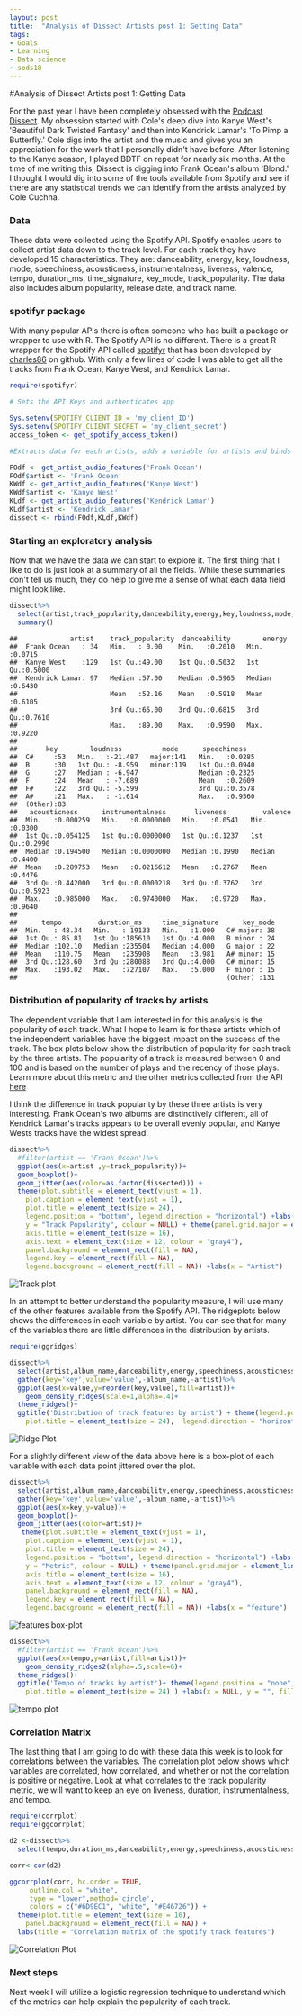 ```yaml
---
layout: post
title:  "Analysis of Dissect Artists post 1: Getting Data"
tags:
- Goals
- Learning
- Data science
- sods18
---
```


#Analysis of Dissect Artists post 1: Getting Data


For the past year I have been completely obsessed with the [Podcast Dissect](https://dissectpodcast.com/). My obsession started with Cole's deep dive into Kanye West's 'Beautiful Dark Twisted Fantasy' and then into Kendrick Lamar's 'To Pimp a Butterfly.' Cole digs into the artist and the music and gives you an appreciation for the work that I personally didn't have before. After listening to the Kanye season, I played BDTF on repeat for nearly six months. At the time of me writing this, Dissect is digging into Frank Ocean's album 'Blond.' I thought I would dig into some of the tools available from Spotify and see if there are any statistical trends we can identify from the artists analyzed by Cole Cuchna.

### Data

These data were collected using the Spotify API. Spotify enables users to collect artist data down to the track level. For each track they have developed 15 characteristics. They are: danceability, energy, key, loudness, mode, speechiness, acousticness, instrumentalness, liveness, valence, tempo, duration\_ms, time\_signature, key\_mode, track\_popularity. The data also includes album popularity, release date, and track name.

### spotifyr package

With many popular APIs there is often someone who has built a package or wrapper to use with R. The Spotify API is no different. There is a great R wrapper for the Spotify API called [spotifyr](https://github.com/charlie86/spotifyr) that has been developed by [charles86](https://github.com/charlie86) on github. With only a few lines of code I was able to get all the tracks from Frank Ocean, Kanye West, and Kendrick Lamar.

``` r
require(spotifyr)

# Sets the API Keys and authenticates app

Sys.setenv(SPOTIFY_CLIENT_ID = 'my_client_ID')
Sys.setenv(SPOTIFY_CLIENT_SECRET = 'my_client_secret')
access_token <- get_spotify_access_token()

#Extracts data for each artists, adds a variable for artists and binds them to a single data-frame.

FOdf <- get_artist_audio_features('Frank Ocean')
FOdf$artist <- 'Frank Ocean'
KWdf <- get_artist_audio_features('Kanye West')
KWdf$artist <- 'Kanye West'
KLdf <- get_artist_audio_features('Kendrick Lamar')
KLdf$artist <- 'Kendrick Lamar'
dissect <- rbind(FOdf,KLdf,KWdf)
```

### Starting an exploratory analysis

Now that we have the data we can start to explore it. The first thing that I like to do is just look at a summary of all the fields. While these summaries don't tell us much, they do help to give me a sense of what each data field might look like.

``` r
dissect%>%
  select(artist,track_popularity,danceability,energy,key,loudness,mode,speechiness,acousticness,instrumentalness,liveness,valence,tempo,duration_ms,time_signature,key_mode)%>%
  summary()
```

    ##             artist    track_popularity  danceability        energy      
    ##  Frank Ocean   : 34   Min.   : 0.00    Min.   :0.2010   Min.   :0.0715  
    ##  Kanye West    :129   1st Qu.:49.00    1st Qu.:0.5032   1st Qu.:0.5000  
    ##  Kendrick Lamar: 97   Median :57.00    Median :0.5965   Median :0.6430  
    ##                       Mean   :52.16    Mean   :0.5918   Mean   :0.6105  
    ##                       3rd Qu.:65.00    3rd Qu.:0.6815   3rd Qu.:0.7610  
    ##                       Max.   :89.00    Max.   :0.9590   Max.   :0.9220  
    ##                                                                         
    ##       key        loudness          mode      speechiness    
    ##  C#     :53   Min.   :-21.487   major:141   Min.   :0.0285  
    ##  B      :30   1st Qu.: -8.959   minor:119   1st Qu.:0.0940  
    ##  G      :27   Median : -6.947               Median :0.2325  
    ##  F      :24   Mean   : -7.689               Mean   :0.2609  
    ##  F#     :22   3rd Qu.: -5.599               3rd Qu.:0.3578  
    ##  A#     :21   Max.   : -1.614               Max.   :0.9560  
    ##  (Other):83                                                 
    ##   acousticness      instrumentalness       liveness         valence      
    ##  Min.   :0.000259   Min.   :0.0000000   Min.   :0.0541   Min.   :0.0300  
    ##  1st Qu.:0.054125   1st Qu.:0.0000000   1st Qu.:0.1237   1st Qu.:0.2990  
    ##  Median :0.194500   Median :0.0000000   Median :0.1990   Median :0.4400  
    ##  Mean   :0.289753   Mean   :0.0216612   Mean   :0.2767   Mean   :0.4476  
    ##  3rd Qu.:0.442000   3rd Qu.:0.0000218   3rd Qu.:0.3762   3rd Qu.:0.5923  
    ##  Max.   :0.985000   Max.   :0.9740000   Max.   :0.9720   Max.   :0.9640  
    ##                                                                          
    ##      tempo         duration_ms     time_signature      key_mode  
    ##  Min.   : 48.34   Min.   : 19133   Min.   :1.000   C# major: 38  
    ##  1st Qu.: 85.81   1st Qu.:185610   1st Qu.:4.000   B minor : 24  
    ##  Median :102.10   Median :235504   Median :4.000   G major : 22  
    ##  Mean   :110.75   Mean   :235908   Mean   :3.981   A# minor: 15  
    ##  3rd Qu.:128.60   3rd Qu.:280088   3rd Qu.:4.000   C# minor: 15  
    ##  Max.   :193.02   Max.   :727107   Max.   :5.000   F minor : 15  
    ##                                                    (Other) :131

### Distribution of popularity of tracks by artists

The dependent variable that I am interested in for this analysis is the popularity of each track. What I hope to learn is for these artists which of the independent variables have the biggest impact on the success of the track. The box plots below show the distribution of popularity for each track by the three artists. The popularity of a track is measured between 0 and 100 and is based on the number of plays and the recency of those plays. Learn more about this metric and the other metrics collected from the API [here](https://developer.spotify.com/documentation/web-api/reference/tracks/get-track/)

I think the difference in track popularity by these three artists is very interesting. Frank Ocean's two albums are distinctively different, all of Kendrick Lamar's tracks appears to be overall evenly popular, and Kanye Wests tracks have the widest spread.

``` r
dissect%>%
  #filter(artist == 'Frank Ocean')%>%
  ggplot(aes(x=artist ,y=track_popularity))+
  geom_boxplot()+
  geom_jitter(aes(color=as.factor(dissected))) +
  theme(plot.subtitle = element_text(vjust = 1),
    plot.caption = element_text(vjust = 1),
    plot.title = element_text(size = 24),
    legend.position = "bottom", legend.direction = "horizontal") +labs(title = "Distribution of track popularity by artist",
    y = "Track Popularity", colour = NULL) + theme(panel.grid.major = element_line(size = 1),
    axis.title = element_text(size = 16),
    axis.text = element_text(size = 12, colour = "gray4"),
    panel.background = element_rect(fill = NA),
    legend.key = element_rect(fill = NA),
    legend.background = element_rect(fill = NA)) +labs(x = "Artist")
```

<p><img src="http://danlarson.io/static/img/track_plot-1.png" alt="Track plot" /></p>

In an attempt to better understand the popularity measure, I will use many of the other features available from the Spotify API. The ridgeplots below shows the differences in each variable by artist. You can see that for many of the variables there are little differences in the distribution by artists.

``` r
require(ggridges)

dissect%>%
  select(artist,album_name,danceability,energy,speechiness,acousticness,instrumentalness,liveness,valence)%>%
  gather(key='key',value='value',-album_name,-artist)%>%
  ggplot(aes(x=value,y=reorder(key,value),fill=artist))+
    geom_density_ridges(scale=1,alpha=.4)+
  theme_ridges()+
  ggtitle('Distribution of track features by artist') + theme(legend.position = "bottom",plot.caption = element_text(vjust = 1),
    plot.title = element_text(size = 24),  legend.direction = "horizontal") +labs(x = NULL, y = "Feature", fill = "Artist")
```

<p><img src="http://danlarson.io/static/img/ridgeplot1-1.png" alt="Ridge Plot" /></p>

For a slightly different view of the data above here is a box-plot of each variable with each data point jittered over the plot.

``` r
dissect%>%
  select(artist,album_name,danceability,energy,speechiness,acousticness,instrumentalness,liveness,valence)%>%
  gather(key='key',value='value',-album_name,-artist)%>%
  ggplot(aes(x=key,y=value))+
  geom_boxplot()+
  geom_jitter(aes(color=artist))+
   theme(plot.subtitle = element_text(vjust = 1),
    plot.caption = element_text(vjust = 1),
    plot.title = element_text(size = 24),
    legend.position = "bottom", legend.direction = "horizontal") +labs(title = "Distribution of track features by artist",
    y = "Metric", colour = NULL) + theme(panel.grid.major = element_line(size = 1),
    axis.title = element_text(size = 16),
    axis.text = element_text(size = 12, colour = "gray4"),
    panel.background = element_rect(fill = NA),
    legend.key = element_rect(fill = NA),
    legend.background = element_rect(fill = NA)) +labs(x = "feature")
```
<p><img src="http://danlarson.io/static/img/track_features_box-1.png" alt="features box-plot" /></p>


``` r
dissect%>%
  #filter(artist == 'Frank Ocean')%>%
  ggplot(aes(x=tempo,y=artist,fill=artist))+
    geom_density_ridges2(alpha=.5,scale=6)+
  theme_ridges()+
  ggtitle('Tempo of tracks by artist')+ theme(legend.position = "none", legend.direction = "horizontal",plot.caption = element_text(vjust = 1),
    plot.title = element_text(size = 24) ) +labs(x = NULL, y = "", fill = "Artist")
```
<p><img src="http://danlarson.io/static/img/tempo_ridge-1.png" alt="tempo plot" /></p>

### Correlation Matrix

The last thing that I am going to do with these data this week is to look for correlations between the variables. The correlation plot below shows which variables are correlated, how correlated, and whether or not the correlation is positive or negative. Look at what correlates to the track popularity metric, we will want to keep an eye on liveness, duration, instrumentalness, and tempo.

``` r
require(corrplot)
require(ggcorrplot)

d2 <-dissect%>%
  select(tempo,duration_ms,danceability,energy,speechiness,acousticness,instrumentalness,liveness,valence,track_popularity)

corr<-cor(d2)

ggcorrplot(corr, hc.order = TRUE,
     outline.col = "white",
     type = "lower",method='circle',
     colors = c("#6D9EC1", "white", "#E46726")) +
  theme(plot.title = element_text(size = 16),
    panel.background = element_rect(fill = NA)) +
  labs(title = "Correlation matrix of the spotify track features")
```
<p><img src="http://danlarson.io/static/img/Correlation-1.png" alt="Correlation Plot" /></p>

### Next steps

Next week I will utilize a logistic regression technique to understand which of the metrics can help explain the popularity of each track.
